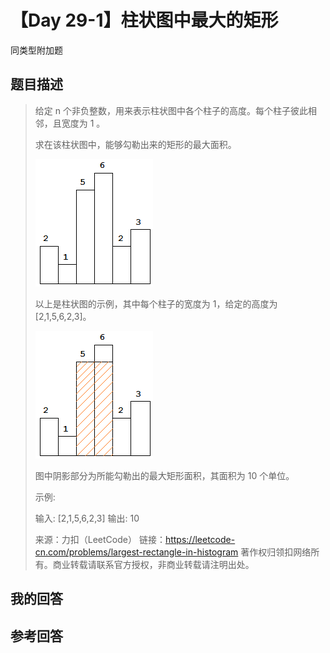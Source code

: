 # 【Day 29-1】柱状图中最大的矩形

同类型附加题

## 题目描述

> 给定 n 个非负整数，用来表示柱状图中各个柱子的高度。每个柱子彼此相邻，且宽度为 1 。
>
> 求在该柱状图中，能够勾勒出来的矩形的最大面积。
>
>  ![img](../.vuepress/public/histogram.png)
>
> 
>
> 以上是柱状图的示例，其中每个柱子的宽度为 1，给定的高度为 [2,1,5,6,2,3]。
>
>  ![img](../.vuepress/public/histogram_area.png)
>
> 
>
> 图中阴影部分为所能勾勒出的最大矩形面积，其面积为 10 个单位。
>
>  
>
> 示例:
>
> 输入: [2,1,5,6,2,3]
> 输出: 10
>
> 来源：力扣（LeetCode）
> 链接：https://leetcode-cn.com/problems/largest-rectangle-in-histogram
> 著作权归领扣网络所有。商业转载请联系官方授权，非商业转载请注明出处。



## 我的回答



## 参考回答

> 
>

